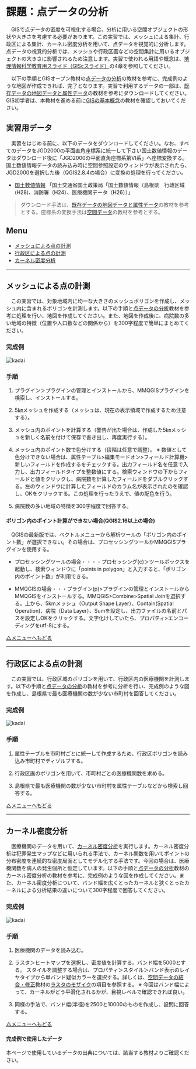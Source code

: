 # 課題：点データの分析
　GISで点データの密度を可視化する場合、分析に用いる空間オブジェクトの形状や大きさを考慮する必要があります。この実習では、メッシュによる集計、行政区による集計、カーネル密度分析を用いて、点データを視覚的に分析します。点データの視覚的分析では、メッシュや行政区画などの空間集計に用いるオブジェクトの大きさに影響されるため注意します。実習で使われる用語や概念は、[地理情報科学教育用スライド（GIScスライド）]の4章を参照してください。
 
　以下の手順とGISオープン教材の[点データの分析]の教材を参考に、完成例のような地図が作成できれば、完了となります。実習で利用するデータの一部は、[既存データの地図データと属性データ]の教材を参考にダウンロードしてください。GIS初学者は、本教材を進める前に[GISの基本概念]の教材を確認しておいてください。


## 実習用データ
　実習をはじめる前に、以下のデータをダウンロードしてください。なお、すべてのデータをJGD2000の平面直角座標系に統一して下さい国土数値情報のデータはダウンロード後に「JGD2000の平面直角座標系第Ⅵ系」へ座標変換する。国土数値情報データの読み込み時に空間参照設定のウィンドウが表示されたら、JGD2000を選択した後（QGIS2.8.4の場合）に変換の処理を行ってください。

* [国土数値情報] 「国土交通省国土政策局「国土数値情報（島根県　行政区域(H28)、消防署（H24）、医療機関データ（H26））」

>ダウンロード手法は、[既存データの地図データと属性データ]の教材を参考とする。座標系の変換手法は[空間データ]の教材を参考とする。

**Menu**
--------
- [メッシュによる点の計測](#メッシュによる点の計測)
- [行政区による点の計測](#行政区による点の計測)
- [カーネル密度分析](#カーネル密度分析)


-----------------

## <a name="メッシュによる点の計測"></a>メッシュによる点の計測
　この実習では、対象地域内に均一な大きさのメッシュポリゴンを作成し、メッシュ内に含まれるポリゴンを計測します。以下の手順と[点データの分析]教材を参考に処理を行い、地図を作成してください。また、地図を作成後に、病院数の多い地域の特徴（位置や人口数などの関係から）を300字程度で簡単にまとめてください。

### 完成例
![kadai](pic/14-1.png)

### 手順

1. プラグイン＞プラグインの管理とインストールから、MMQGISプラグインを検索し、インストールする。

2. 5㎞メッシュを作成する（メッシュは、現在の表示領域で作成するため注意する）。

3. メッシュ内のポイントを計算する（警告が出た場合は、作成した5㎞メッシュを新しく名前を付けて保存で書き出し、再度実行する）。

4. メッシュ内のポイント数で色分けする（段階は任意で調整）。
※ 数値として色分けできない場合は、属性テーブル>編集モードオン>フィールド計算機>新しいフィールドを作成するをチェックする。出力フィールド名を任意で入力し、出力フィールドタイプを整数値にする。検索ウィンドウの下からフィールドと値をクリックし、病院数を計算したフィールドをダブルクリックする。左のウィンドウに計算したフィールドのカラム名が表示されたのを確認し、OKをクリックする。この処理を行ったうえで、値の配色を行う。

5. 病院数の多い地域の特徴を300字程度で回答する。

#### ポリゴン内のポイント計算ができない場合(QGIS2.16以上の場合)
　QGISの最新版では、ベクトルメニューから解析ツールの「ポリゴン内のポイント数」が選択できない。その場合は、プロセッシングツールかMMQGISプラグインを使用する。

* プロセッシングツールの場合・・・・プロセッシング(c)＞ツールボックスを起動し、検索ウィンドウに「points in polygon」と入力すると、「ポリゴン内のポイント数」が利用できる。

* MMQGISの場合・・・プラグイン(p)>プラグインの管理とインストールからMMQGISをインストールする。MMQGIS>Combine>Spatial Joinを選択する。上から、5kmメッシュ（Output Shape Layer）、Contain(Spatial Operation)、病院（Data Layer）、Sumを設定し、出力ファイルの名前とパスを設定しOKをクリックする。文字化けしていたら、プロパティ>エンコーディングをutf-8にする。

[△メニューへもどる]

---------------

## <a name="行政区による点の計測"></a>行政区による点の計測

　この実習では、行政区域のポリゴンを用いて、行政区内の医療機関を計測します。以下の手順と[点データの分析]の教材を参考に分析を行い、完成例のような図を作成し、島根県で最も医療機関の数が少ない市町村を回答してください。

### 完成例
![kadai](pic/14-2.png)

### 手順

1. 属性テーブルを市町村ごとに統一して作成するため、行政区ポリゴンを読み込み市町村でディゾルブする。

2. 行政区画のポリゴンを用いて、市町村ごとの医療機関数を求める。

3. 島根県で最も医療機関の数が少ない市町村を属性テーブルなどから検索し回答する。

[△メニューへもどる]

---------------

## <a name="カーネル密度分析"></a>カーネル密度分析

　医療機関のデータを用いて、[カーネル密度分析](http://club.informatix.co.jp/?p=1176)を実行します。カーネル密度分析は犯罪発生マップなどに用いられる手法で、カーネル関数を用いてポイントの分布密度を連続的な密度局面としてモデル化する手法です。今回の場合は、医療機関数を病人の発生個所と仮定しています。以下の手順と[点データの分析]教材のカーネル密度分析の教材を参考に、完成例のような図を作成してください。また、カーネル密度分析について、バンド幅を広くとったカーネルと狭くとったカーネルによる分析結果の違いについて300字程度で回答してください。

### 完成例
![kadai](pic/14-3.png)

### 手順

1. 医療機関のデータを読み込む。

2. ラスタ＞ヒートマップを選択し、密度値を計算する。バンド幅を5000とする。 スタイルを調整する場合は、プロパティ＞スタイル＞バンド表示のレイヤタイプから単バンド疑似カラーを選択する。詳しくは、[空間データの結合・修正]教材の[ラスタのモザイク](https://github.com/yamauchi-inochu/demo/blob/master/GIS%E3%82%AA%E3%83%BC%E3%83%97%E3%83%B3%E6%95%99%E6%9D%90/10_%E7%A9%BA%E9%96%93%E3%83%87%E3%83%BC%E3%82%BF%E3%81%AE%E7%B5%B1%E5%90%88%E3%83%BB%E4%BF%AE%E6%AD%A3/%E7%A9%BA%E9%96%93%E3%83%87%E3%83%BC%E3%82%BF%E3%81%AE%E7%B5%B1%E5%90%88%E3%83%BB%E4%BF%AE%E6%AD%A3.md#ラスタのモザイク)の項目を参照する。
※ 今回はバンド幅によって、カーネルがどう平滑化されるかが、目視レベルで確認できれば良い。

3. 同様の手法で、バンド幅(半径)を2500と10000のものを作成し、設問に回答する。

[△メニューへもどる]

#### 完成例で使用したデータ
本ページで使用しているデータの出典については、該当する教材よりご確認ください。

[△メニューへもどる]:空間データ.md#menu
[作業メモ]:https://github.com/yamauchi-inochu/demo/blob/master/GISオープン教材/実習課題/作業メモ.md
[QGISビギナーズマニュアル]:../../QGISビギナーズマニュアル/QGISビギナーズマニュアル.md
[GRASSビギナーズマニュアル]:../../GRASSビギナーズマニュアル/GRASSビギナーズマニュアル.md
[GISの基本概念]:../../01_GISの基本概念/GISの基本概念.md
[既存データの地図データと属性データ]:../../07_既存データの地図データと属性データ/既存データの地図データと属性データ.md
[空間データ]:../../08_空間データ/空間データ.md
[空間データの結合・修正]:../../10_空間データの統合・修正/空間データの統合・修正.md
[視覚的伝達]:../../21_視覚的伝達/視覚的伝達.md
[政府統計局e-stat]:https://www.e-stat.go.jp/SG1/estat/eStatTopPortal.do
[国土数値情報]:http://nlftp.mlit.go.jp/ksj/
[基本的な空間解析]:../../11_基本的な空間解析/基本的な空間解析.md
[ネットワーク解析]:../../12_ネットワーク解析/ネットワーク解析.md
[領域解析]:../../13_領域解析/領域解析.md
[点データの解析]:../../14_点データの解析/点データの解析.md
[ラスタデータの解析]:../../15_ラスタデータの解析/ラスタデータの解析.md
[空間補間]:../../18_空間補間/空間補間.md
[点データの分析]:../../14_点データの分析/点データの分析.md
[地理情報科学教育用スライド（GIScスライド）]:http://curricula.csis.u-tokyo.ac.jp/slide/4.html
